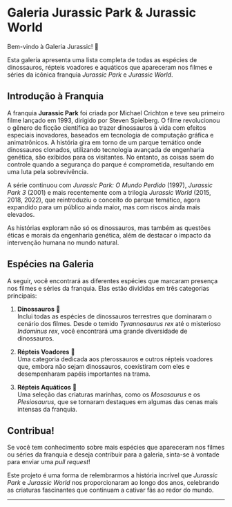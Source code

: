 # Galeria Jurassic Park & Jurassic World

Bem-vindo à Galeria Jurassic! 🦖

Esta galeria apresenta uma lista completa de todas as espécies de dinossauros, répteis voadores e aquáticos que apareceram nos filmes e séries da icônica franquia *Jurassic Park* e *Jurassic World*.

## Introdução à Franquia

A franquia **Jurassic Park** foi criada por Michael Crichton e teve seu primeiro filme lançado em 1993, dirigido por Steven Spielberg. O filme revolucionou o gênero de ficção científica ao trazer dinossauros à vida com efeitos especiais inovadores, baseados em tecnologia de computação gráfica e animatrônicos. A história gira em torno de um parque temático onde dinossauros clonados, utilizando tecnologia avançada de engenharia genética, são exibidos para os visitantes. No entanto, as coisas saem do controle quando a segurança do parque é comprometida, resultando em uma luta pela sobrevivência.

A série continuou com *Jurassic Park: O Mundo Perdido* (1997), *Jurassic Park 3* (2001) e mais recentemente com a trilogia *Jurassic World* (2015, 2018, 2022), que reintroduziu o conceito do parque temático, agora expandido para um público ainda maior, mas com riscos ainda mais elevados.

As histórias exploram não só os dinossauros, mas também as questões éticas e morais da engenharia genética, além de destacar o impacto da intervenção humana no mundo natural.

## Espécies na Galeria

A seguir, você encontrará as diferentes espécies que marcaram presença nos filmes e séries da franquia. Elas estão divididas em três categorias principais:

1. **Dinossauros** 🦕  
   Inclui todas as espécies de dinossauros terrestres que dominaram o cenário dos filmes. Desde o temido *Tyrannosaurus rex* até o misterioso *Indominus rex*, você encontrará uma grande diversidade de dinossauros.

2. **Répteis Voadores** 🦅  
   Uma categoria dedicada aos pterossauros e outros répteis voadores que, embora não sejam dinossauros, coexistiram com eles e desempenharam papéis importantes na trama.

3. **Répteis Aquáticos** 🌊  
   Uma seleção das criaturas marinhas, como os *Mosasaurus* e os *Plesiosaurus*, que se tornaram destaques em algumas das cenas mais intensas da franquia.

## Contribua!

Se você tem conhecimento sobre mais espécies que apareceram nos filmes ou séries da franquia e deseja contribuir para a galeria, sinta-se à vontade para enviar uma *pull request*! 

Este projeto é uma forma de relembrarmos a história incrível que *Jurassic Park* e *Jurassic World* nos proporcionaram ao longo dos anos, celebrando as criaturas fascinantes que continuam a cativar fãs ao redor do mundo.

---